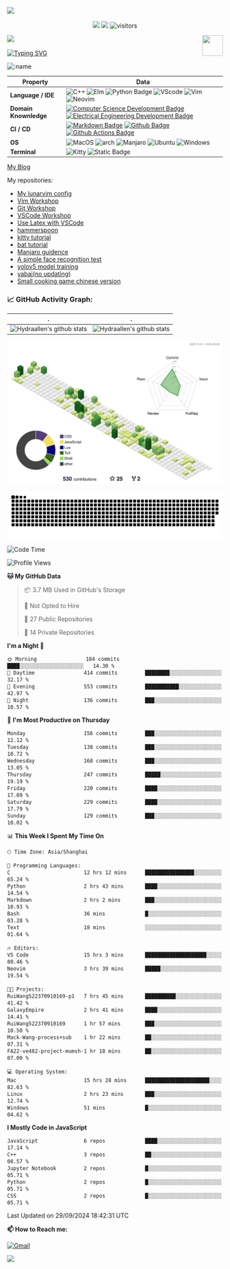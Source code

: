 ![](assets/Bottom_up.svg)

<!--   my-icons -->

<p align="center">
    <a href="https://github.com/Hydraallen/Hydraallen"><img src="https://img.shields.io/badge/status-updating-brightgreen.svg"></a>
    <a href="https://github.com/Hydraallen/Hydraallen/graphs/contributors"><img src="https://img.shields.io/github/contributors/Hydraallen/Hydraallen?color=blue"></a>
    <img src="https://visitor-badge.laobi.icu/badge?page_id=Hydraallen.Hydraallen" alt="visitors"/>   
</p>

<!--   my-header-img -->
![](./src/header_.png)
<a href="https://www.python.org/"><img src="https://upload.wikimedia.org/wikipedia/commons/c/c3/Python-logo-notext.svg" align="right" height="48" width="48" ></a>


<!--   my-ticker -->    
[![Typing SVG](https://readme-typing-svg.herokuapp.com?color=%2336BCF7&center=true&vCenter=true&width=600&lines=Hi+there+👋,+I+am+Hydraalen;+Welcome+to+My+Profile!;Over+some+years+of+programming+experience;Always+learning+new+things+;Machine+learning+enthusiast+)](https://git.io/typing-svg)

![:name](https://count.getloli.com/get/@:Hydraallen?theme=rule34)
<!--   my-skils -->

| Property                                        | Data                                                         |
| ----------------------------------------------- | ------------------------------------------------------------ |
| **Language / IDE**                              | ![C++](https://img.shields.io/badge/C%2B%2B-3776AB?logo=cplusplus&logoColor=%2300599C)  ![Elm](https://img.shields.io/badge/Elm-3776AB?logo=elm&logoColor=%231293D8&link=https%3A%2F%2Felm-lang.org%2F)  ![Python Badge](https://img.shields.io/badge/-Python-3776AB?style=flat&logo=Python&logoColor=white)  ![VScode](https://img.shields.io/badge/VSCode-3776AB?logo=visualstudiocode&logoColor=%23007ACC&link=https%3A%2F%2Fcode.visualstudio.com%2F)  ![Vim](https://img.shields.io/badge/Vim-3776AB?logo=vim&logoColor=%23019733&link=https%3A%2F%2Fgithub.com%2FHydraallen%2FVim-Workshop)  ![Neovim](https://img.shields.io/badge/Neovim-3776AB?logo=neovim&logoColor=%2357A143&link=https%3A%2F%2Fgithub.com%2FHydraallen%2FVim-Workshop) |
| **Domain Knownledge**                           | [![Computer Science Development Badge](https://img.shields.io/badge/-Computer%20Science-FAB040?style=flat&logoColor=white)](https://github.com/search?q=user%3ABEPb&type=Repositories) [![Electrical Engineering Development Badge](https://img.shields.io/badge/-Electrical%20Engineering-4C8CBF?style=flat&logoColor=white)](https://github.com/search?q=user%3ABEPb&type=Repositories) |
| **CI / CD**                                     | [![Markdown Badge](https://img.shields.io/badge/-Markdown-2088FF?style=flat&logo=Markdown&logoColor=white)](https://github.com/BEPb/BEPb) [![Github Badge](https://img.shields.io/badge/-Github%20-2088FF?style=flat&logo=Github&logoColor=white)](https://github.com/BEPb/BEPb) [![Github Actions Badge](https://img.shields.io/badge/-Git%20-2088FF?style=flat&logo=Git&logoColor=white)](https://github.com/BEPb/BEPb) |
| **OS**                                          | ![MacOS](https://img.shields.io/badge/MacOS-white?style=flat-square%26amp&logo=macos&logoColor=%23000000) ![arch](https://img.shields.io/badge/Arch-black?style=flat-square%26amp&logo=archlinux&logoColor=%231793D1) ![Manjaro](https://img.shields.io/badge/Manjaro-black?style=flat-square%26amp&logo=manjaro&logoColor=%2335BF5C) ![Ubuntu](https://img.shields.io/badge/Ubuntu-black?style=flat-square%26amp&logo=ubuntu&logoColor=%23E95420) ![Windows](https://img.shields.io/badge/Windows-black?style=flat-square%26amp&logo=windows&logoColor=%230078D4)|
| **Terminal**                                          | ![Kitty](https://img.shields.io/badge/Kitty-white?style=flat-square%26amp&link=https%3A%2F%2Fgithub.com%2Fkovidgoyal%2Fkitty) ![Static Badge](https://img.shields.io/badge/iterm2-white?style=flat-square%26amp&logo=iterm2&logoColor=%23000000&link=https%3A%2F%2Fgithub.com%2Fkovidgoyal%2Fkitty)|

[My Blog](https://hydraallen.github.io/)

My repositories:

- [My lunarvim config](https://github.com/Hydraallen/lvim)
- [Vim Workshop](https://github.com/Hydraallen/Vim-Workshop)
- [Git Workshop](https://github.com/Hydraallen/Basic_Git_wksp)
- [VSCode Workshop](https://github.com/Hydraallen/VSCode_wksp)
- [Use Latex with VSCode](https://github.com/Hydraallen/Latex-vscode)
- [hammerspoon](https://github.com/Hydraallen/hammerspoon)
- [kitty tutorial](https://github.com/Hydraallen/kitty)
- [bat tutorial](https://github.com/Hydraallen/bat)
- [Manjaro guidence](https://github.com/Hydraallen/Manjaro)
- [A simple face recognition test](https://github.com/Hydraallen/Face-recognition)
- [yolov5 model training](https://github.com/Hydraallen/yolov5)
- [yabai(no updating)](https://github.com/Hydraallen/yabai_Usage)
- [Small cooking game chinese version](https://github.com/Hydraallen/CookingGame)



<!--   GitHub stats graph -->
### 📈 GitHub Activity Graph:


| .                                                                                                                                       | .                                                                                                                         |
|-----------------------------------------------------------------------------------------------------------------------------------------|---------------------------------------------------------------------------------------------------------------------------|
| ![Hydraallen's github stats](https://github-readme-stats.vercel.app/api?username=Hydraallen&show_icons=true&theme=radical&include_all_commits=true) | ![Hydraallen's github stats](https://github-readme-stats.vercel.app/api/top-langs/?username=Hydraallen&theme=radical&layout=compact) |



<!--   profile-green-animate -->

![](./profile-3d-contrib/profile-green-animate.svg)

<!--   grid-snake -->
![](https://github.com/Hydraallen/Hydraallen/blob/output/github-contribution-grid-snake.svg)

<!--START_SECTION:waka-->
![Code Time](http://img.shields.io/badge/Code%20Time-560%20hrs%202%20mins-blue)

![Profile Views](http://img.shields.io/badge/Profile%20Views-0-blue)

**🐱 My GitHub Data** 

> 📦 3.7 MB Used in GitHub's Storage 
 > 
> 🚫 Not Opted to Hire
 > 
> 📜 27 Public Repositories 
 > 
> 🔑 14 Private Repositories 
 > 
**I'm a Night 🦉** 

```text
🌞 Morning                184 commits         ████░░░░░░░░░░░░░░░░░░░░░   14.30 % 
🌆 Daytime                414 commits         ████████░░░░░░░░░░░░░░░░░   32.17 % 
🌃 Evening                553 commits         ███████████░░░░░░░░░░░░░░   42.97 % 
🌙 Night                  136 commits         ███░░░░░░░░░░░░░░░░░░░░░░   10.57 % 
```
📅 **I'm Most Productive on Thursday** 

```text
Monday                   156 commits         ███░░░░░░░░░░░░░░░░░░░░░░   12.12 % 
Tuesday                  138 commits         ███░░░░░░░░░░░░░░░░░░░░░░   10.72 % 
Wednesday                168 commits         ███░░░░░░░░░░░░░░░░░░░░░░   13.05 % 
Thursday                 247 commits         █████░░░░░░░░░░░░░░░░░░░░   19.19 % 
Friday                   220 commits         ████░░░░░░░░░░░░░░░░░░░░░   17.09 % 
Saturday                 229 commits         ████░░░░░░░░░░░░░░░░░░░░░   17.79 % 
Sunday                   129 commits         ███░░░░░░░░░░░░░░░░░░░░░░   10.02 % 
```


📊 **This Week I Spent My Time On** 

```text
🕑︎ Time Zone: Asia/Shanghai

💬 Programming Languages: 
C                        12 hrs 12 mins      ████████████████░░░░░░░░░   65.24 % 
Python                   2 hrs 43 mins       ████░░░░░░░░░░░░░░░░░░░░░   14.54 % 
Markdown                 2 hrs 2 mins        ███░░░░░░░░░░░░░░░░░░░░░░   10.93 % 
Bash                     36 mins             █░░░░░░░░░░░░░░░░░░░░░░░░   03.28 % 
Text                     18 mins             ░░░░░░░░░░░░░░░░░░░░░░░░░   01.64 % 

🔥 Editors: 
VS Code                  15 hrs 3 mins       ████████████████████░░░░░   80.46 % 
Neovim                   3 hrs 39 mins       █████░░░░░░░░░░░░░░░░░░░░   19.54 % 

🐱‍💻 Projects: 
RuiWang522370910169-p1   7 hrs 45 mins       ██████████░░░░░░░░░░░░░░░   41.42 % 
GalaxyEmpire             2 hrs 41 mins       ████░░░░░░░░░░░░░░░░░░░░░   14.41 % 
RuiWang522370910169      1 hr 57 mins        ███░░░░░░░░░░░░░░░░░░░░░░   10.50 % 
Mack-Wang-process+sub    1 hr 22 mins        ██░░░░░░░░░░░░░░░░░░░░░░░   07.31 % 
FA22-ve482-project-mumsh-1 hr 18 mins        ██░░░░░░░░░░░░░░░░░░░░░░░   07.00 % 

💻 Operating System: 
Mac                      15 hrs 28 mins      █████████████████████░░░░   82.63 % 
Linux                    2 hrs 23 mins       ███░░░░░░░░░░░░░░░░░░░░░░   12.74 % 
Windows                  51 mins             █░░░░░░░░░░░░░░░░░░░░░░░░   04.62 % 
```

**I Mostly Code in JavaScript** 

```text
JavaScript               6 repos             ████░░░░░░░░░░░░░░░░░░░░░   17.14 % 
C++                      3 repos             ██░░░░░░░░░░░░░░░░░░░░░░░   08.57 % 
Jupyter Notebook         2 repos             █░░░░░░░░░░░░░░░░░░░░░░░░   05.71 % 
Python                   2 repos             █░░░░░░░░░░░░░░░░░░░░░░░░   05.71 % 
CSS                      2 repos             █░░░░░░░░░░░░░░░░░░░░░░░░   05.71 % 
```




 Last Updated on 29/09/2024 18:42:31 UTC
<!--END_SECTION:waka-->




**📫 How to Reach me:**
<p align="left">
<a href="mailto:allen_wr@126.com" target="blank"><img align="center" src="https://raw.githubusercontent.com/BEPb/BEPb/master/assets/gmail.svg" alt="Gmail" height="30" width="30" /></a>
</p>



</p>


![](assets/Bottom_down.svg)
